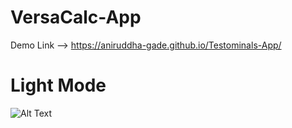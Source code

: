 # VersaCalc-App

Demo Link --> https://aniruddha-gade.github.io/Testominals-App/

# Light Mode
![Alt Text](https://raw.githubusercontent.com/aniruddha-gade/VersaCalc-App/main/VersaCalc-App/Image1.png)
